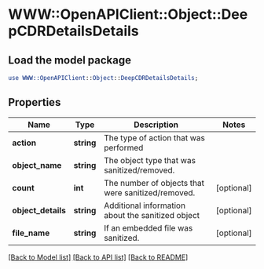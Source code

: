 # WWW::OpenAPIClient::Object::DeepCDRDetailsDetails

## Load the model package
```perl
use WWW::OpenAPIClient::Object::DeepCDRDetailsDetails;
```

## Properties
Name | Type | Description | Notes
------------ | ------------- | ------------- | -------------
**action** | **string** | The type of action that was performed | 
**object_name** | **string** | The object type that was sanitized/removed. | 
**count** | **int** | The number of objects that were sanitized/removed. | [optional] 
**object_details** | **string** | Additional information about the sanitized object | [optional] 
**file_name** | **string** | If an embedded file was sanitized. | [optional] 

[[Back to Model list]](../README.md#documentation-for-models) [[Back to API list]](../README.md#documentation-for-api-endpoints) [[Back to README]](../README.md)


